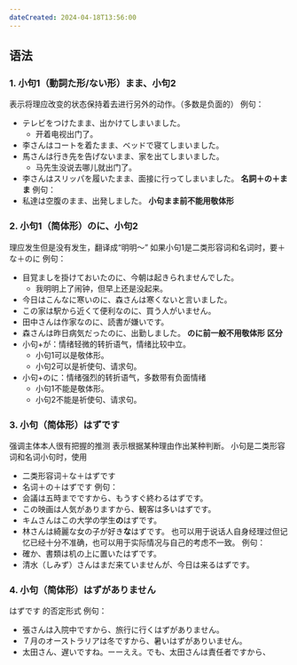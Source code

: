 ```yaml
---
dateCreated: 2024-04-18T13:56:00
---
```

## 语法
### 1. 小句1（動詞た形/ない形）まま、小句2
表示将理应改变的状态保持着去进行另外的动作。（多数是负面的）
例句：
- テレビをつけたまま、出かけてしまいました。
	- 开着电视出门了。
- 李さんはコートを着たまま、ベッドで寝てしまいました。
- 馬さんは行き先を告げないまま、家を出てしまいました。
	- 马先生没说去哪儿就出门了。
- 李さんはスリッパを履いたまま、面接に行ってしまいました。
**名詞＋の＋まま**
例句：
- 私達は空腹のまま、出発しました。
**小句まま前不能用敬体形**
### 2. 小句1（简体形）のに、小句2
理应发生但是没有发生，翻译成“明明～”
如果小句1是二类形容词和名词时，要＋な＋のに
例句：
- 目覚ましを掛けておいたのに、今朝は起きられませんでした。
	- 我明明上了闹钟，但早上还是没起来。
- 今日はこんなに寒いのに、森さんは寒くないと言いました。
- この家は駅から近くて便利なのに、買う人がいません。
- 田中さんは作家なのに、読書が嫌いです。
- 森さんは昨日病気だったのに、出勤しました。
**のに前一般不用敬体形**
**区分**
- 小句+が：情绪轻微的转折语气，情绪比较中立。
	- 小句1可以是敬体形。
	- 小句2可以是祈使句、请求句。
- 小句+のに：情绪强烈的转折语气，多数带有负面情绪
	- 小句1不能是敬体形。
	- 小句2不能是祈使句、请求句。
### 3. 小句（简体形）はずです
强调主体本人很有把握的推测
表示根据某种理由作出某种判断。
小句是二类形容词和名词小句时，使用
- 二类形容词＋な＋はずです
- 名词＋の＋はずです
例句：
- 会議は五時までですから、もうすぐ終わるはずです。
- この映画は人気がありますから、観客は多いはずです。
- キムさんはこの大学の学生**の**はずです。
- 林さんは綺麗な女の子が好き**な**はずです。
也可以用于说话人自身经理过但记忆已经十分不准确，也可以用于实际情况与自己的考虑不一致。
例句：
- 確か、書類は机の上に置いたはずです。
- 清水（しみず）さんはまだ来ていませんが、今日は来るはずです。
### 4. 小句（简体形）はずがありません
はずです 的否定形式
例句：
- 張さんは入院中ですから、旅行に行くはずがありません。
- ７月のオーストラリアは冬ですから、暑いはずがありいません。
- 太田さん、遅いですね。ーーええ。でも、太田さんは責任者ですから、
